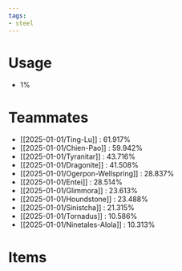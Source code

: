```yaml
---
tags:
- steel
---
```

# Usage
- 1%
# Teammates
- [[2025-01-01/Ting-Lu]] : 61.917%
- [[2025-01-01/Chien-Pao]] : 59.942%
- [[2025-01-01/Tyranitar]] : 43.716%
- [[2025-01-01/Dragonite]] : 41.508%
- [[2025-01-01/Ogerpon-Wellspring]] : 28.837%
- [[2025-01-01/Entei]] : 28.514%
- [[2025-01-01/Glimmora]] : 23.613%
- [[2025-01-01/Houndstone]] : 23.488%
- [[2025-01-01/Sinistcha]] : 21.315%
- [[2025-01-01/Tornadus]] : 10.586%
- [[2025-01-01/Ninetales-Alola]] : 10.313%
# Items